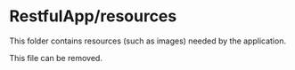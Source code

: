 # RestfulApp/resources

This folder contains resources (such as images) needed by the application. 

This file can be removed.
